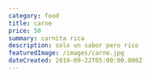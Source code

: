 ```yaml
---
category: food
title: carne
price: 50
summary: carnita rica
description: solo un sabor pero rico
featuredImage: /images/carne.jpg
dateCreated: 2019-09-22T05:00:00.000Z
---
```


